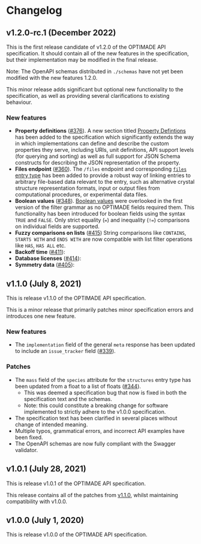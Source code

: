 # Changelog

## v1.2.0-rc.1 (December 2022)

This is the first release candidate of v1.2.0 of the OPTIMADE API specification.
It should contain all of the new features in the specification, but their implementation may be modified in the final release.

Note: The OpenAPI schemas distributed in `./schemas` have not yet been modified with the new features 1.2.0.

This minor release adds significant but optional new functionality to the specification, as well as providing several clarifications to existing behaviour.

### New features

- **Property definitions** ([#376](https://github.com/Materials-Consortia/OPTIMADE/pull/376)).
A new section titled [Property Defintions](https://github.com/Materials-Consortia/OPTIMADE/blob/develop/optimade.rst#property-definitions) has been added to the specification which significantly extends the way in which implementations can define and describe the custom properties they serve, including URIs, unit definitions, API support levels (for querying and sorting) as well as full support for JSON Schema constructs for describing the JSON representation of the property.
- **Files endpoint** ([#360](https://github.com/Materials-Consortia/OPTIMADE/pull/360)).
The `/files` endpoint and corresponding [`files` entry
type](https://github.com/Materials-Consortia/OPTIMADE/blob/develop/optimade.rst#files-entries) has been added to provide a robust way of linking entries to arbitrary file-based data relevant to the entry, such as alternative crystal structure representation formats, input or output files from computational procedures, or experimental data files.
- **Boolean values** ([#348](https://github.com/Materials-Consortia/OPTIMADE/pull/348)).
[Boolean values](https://github.com/Materials-Consortia/OPTIMADE/blob/develop/optimade.rst#comparisons-of-boolean-values) were overlooked in the first version of the filter grammar as no OPTIMADE fields required them.
This functionality has been introduced for boolean fields using the syntax `TRUE` and `FALSE`.
Only strict equality (`=`) and inequality (`!=`) comparisons on individual fields are supported.
- **Fuzzy comparisons on lists** ([#415](https://github.com/Materials-Consortia/OPTIMADE/pull/415))
String comparisons like `CONTAINS`, `STARTS WITH` and `ENDS WITH` are now compatible with list filter operations like `HAS`, `HAS ALL` etc.
- **Backoff time** ([#411](https://github.com/Materials-Consortia/OPTIMADE/pull/411)):
- **Database licenses** ([#414](https://github.com/Materials-Consortia/OPTIMADE/pull/414)):
- **Symmetry data** ([#405](https://github.com/Materials-Consortia/OPTIMADE/pull/405)):


## v1.1.0 (July 8, 2021)

This is release v1.1.0 of the OPTIMADE API specification.

This is a minor release that primarily patches minor specification errors and introduces one new feature.

### New features

- The `implementation` field of the general `meta` response has been updated to include an `issue_tracker` field ([#339](https://github.com/Materials-Consortia/OPTIMADE/pull/339)).

### Patches

- The `mass` field of the `species` attribute for the `structures` entry type has been updated from a float to a list of floats ([#344](https://github.com/Materials-Consortia/OPTIMADE/pull/344)).
    - This was deemed a specification bug that now is fixed in both the specification text and the schemas.
    - Note: this could constitute a breaking change for software implemented to strictly adhere to the v1.0.0 specification.
- The specification text has been clarified in several places without change of intended meaning.
- Multiple typos, grammatical errors, and incorrect API examples have been fixed.
- The OpenAPI schemas are now fully compliant with the Swagger validator.

## v1.0.1 (July 28, 2021)

This is release v1.0.1 of the OPTIMADE API specification.

This release contains all of the patches from [v1.1.0](https://github.com/Materials-Consortia/OPTIMADE/releases/tag/v1.1.0), whilst maintaining compatibility with v1.0.0.

## v1.0.0 (July 1, 2020)

This is release v1.0.0 of the OPTIMADE API specification.
